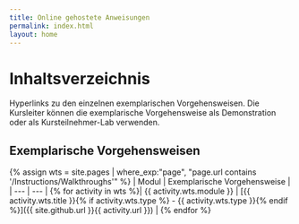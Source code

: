 ```yaml
---
title: Online gehostete Anweisungen
permalink: index.html
layout: home
---
```


# Inhaltsverzeichnis

Hyperlinks zu den einzelnen exemplarischen Vorgehensweisen. Die Kursleiter können die exemplarische Vorgehensweise als Demonstration oder als Kursteilnehmer-Lab verwenden. 

## Exemplarische Vorgehensweisen

{% assign wts = site.pages | where_exp:"page", "page.url contains '/Instructions/Walkthroughs'" %}
| Modul | Exemplarische Vorgehensweise |
| --- | --- | 
{% for activity in wts %}| {{ activity.wts.module }} | [{{ activity.wts.title }}{% if activity.wts.type %} - {{ activity.wts.type }}{% endif %}]({{ site.github.url }}{{ activity.url }}) |
{% endfor %}

